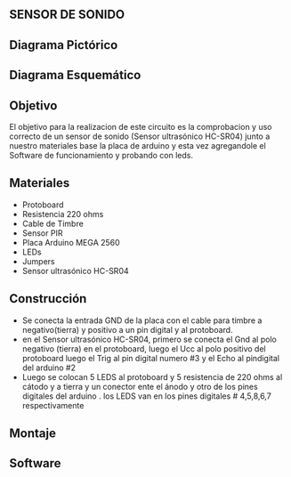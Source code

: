 ## SENSOR DE SONIDO
## Diagrama Pictórico
## Diagrama Esquemático
## Objetivo
El objetivo para la realizacion de este circuito es la comprobacion y uso correcto de un sensor de sonido (Sensor ultrasónico HC-SR04) junto a nuestro materiales base la placa de arduino y esta vez agregandole el Software de funcionamiento y probando con leds.
## Materiales
* Protoboard
* Resistencia 220 ohms
* Cable de Timbre
* Sensor PIR
* Placa Arduino MEGA 2560
* LEDs
* Jumpers
* Sensor ultrasónico HC-SR04
## Construcción
* Se conecta la entrada GND de la placa con el cable para timbre  a negativo(tierra) y positivo a un pin digital  y al protoboard.
*  en el Sensor ultrasónico HC-SR04, primero se conecta el Gnd al polo negativo (tierra) en el protoboard, luego el Ucc al polo positivo del protoboard luego el Trig al pin digital numero #3 y el Echo al pindigital del arduino #2
* Luego se colocan 5 LEDS al protoboard y 5 resistencia de 220 ohms  al cátodo y a tierra y un conector ente el ánodo y otro de los pines digitales del arduino . los LEDS van en los pines digitales # 4,5,8,6,7 respectivamente 
## Montaje
## Software
